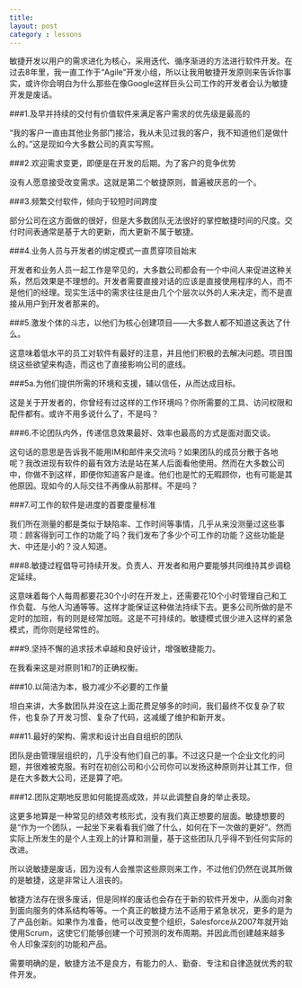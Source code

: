 ```yaml
---
title: 
layout: post
category : lessons
---
```


敏捷开发以用户的需求进化为核心，采用迭代、循序渐进的方法进行软件开发。在过去8年里，我一直工作于“Agile”开发小组，所以让我用敏捷开发原则来告诉你事实，或许你会明白为什么那些在像Google这样巨头公司工作的开发者会认为敏捷开发是废话。 

###1.及早并持续的交付有价值软件来满足客户需求的优先级是最高的 

“我的客户一直由其他业务部门接洽，我从未见过我的客户，我不知道他们是做什么的。”这是现如今大多数公司的真实写照。 

###2.欢迎需求变更，即便是在开发的后期。为了客户的竞争优势 

没有人愿意接受改变需求。这就是第二个敏捷原则，普遍被厌恶的一个。 

###3.频繁交付软件，倾向于较短时间跨度 

部分公司在这方面做的很好，但是大多数团队无法很好的掌控敏捷时间的尺度。交付时间表通常是基于大的更新，而大更新不属于敏捷。 

###4.业务人员与开发者的绑定模式一直贯穿项目始末 

开发者和业务人员一起工作是罕见的，大多数公司都会有一个中间人来促进这种关系，然后效果是不理想的。开发者需要直接对话的应该是直接使用程序的人，而不是他们的经理。现实生活中的需求往往是由几个个层次以外的人来决定，而不是直接从用户到开发者那来的。 

###5.激发个体的斗志，以他们为核心创建项目——大多数人都不知道这表达了什么。 

这意味着低水平的员工对软件有最好的注意，并且他们积极的去解决问题。项目围绕这些欲望来构造，而这也了直接影响公司的底线。 

###5a.为他们提供所需的环境和支援，辅以信任，从而达成目标。 

这是关于开发者的，你曾经有过这样的工作环境吗？你所需要的工具、访问权限和配件都有。或许不用多说什么了，不是吗？ 

###6.不论团队内外，传递信息效果最好、效率也最高的方式是面对面交谈。 

这句话的意思是告诉我不能用IM和邮件来交流吗？如果团队的成员分散于各地呢？我改进现有软件的最有效方法是站在某人后面看他使用。然而在大多数公司中，你做不到这样，即便你知道客户是谁。他们也是忙的无暇顾你，也有可能是其他原因。现如今的人际交往不再像从前那样。不是吗？ 

###7.可工作的软件是进度的首要度量标准 

我们所在测量的都是类似于缺陷率、工作时间等事情，几乎从来没测量过这些事项：顾客得到可工作的功能了吗？我们发布了多少个可工作的功能？这些功能是大、中还是小的？没人知道。 

###8.敏捷过程倡导可持续开发。负责人、开发者和用户要能够共同维持其步调稳定延续。 

这意味着每个人每周都要花30个小时在开发上，还需要花10个小时管理自己和工作负载、与他人沟通等等。这样才能保证这种做法持续下去。更多公司所做的是不定时的加班，有的则是经常加班。这是不可持续的。敏捷模式很少进入这样的紧急模式，而你则是经常性的。 

###9.坚持不懈的追求技术卓越和良好设计，增强敏捷能力。 

在我看来这是对原则1和7的正确权衡。 

###10.以简洁为本，极力减少不必要的工作量 

坦白来讲，大多数团队并没在这上面花费足够多的时间，我们最终不仅复杂了软件，也复杂了开发习惯、复杂了代码，这减缓了维护和新开发。 

###11.最好的架构、需求和设计出自自组织的团队 

团队是由管理层组织的，几乎没有他们自己的事。不过这只是一个企业文化的问题，并很难被克服。有时在初创公司和小公司你可以发扬这种原则并让其工作，但是在大多数大公司，还是算了吧。 

###12.团队定期地反思如何能提高成效，并以此调整自身的举止表现。 

这更多地算是一种常见的绩效考核形式，没有我们真正想要的层面。敏捷想要的是“作为一个团队，一起坐下来看看我们做了什么，如何在下一次做的更好”。然而实际上所发生的是个人主观上的计算和测量，基于这些团队几乎得不到任何实际的改进。 

所以说敏捷是废话，因为没有人会推崇这些原则来工作，不过他们仍然在说其所做的是敏捷，这是非常让人沮丧的。 

敏捷方法存在很多废话，但是同样的废话也会存在于新的软件开发中，从面向对象到面向服务的体系结构等等。一个真正的敏捷方法不适用于紧急状况，更多的是为了产品创新。如果作为准备，他可以改变整个组织，Salesforce从2007年就开始使用Scrum，这使它们能够创建一个可预测的发布周期。并因此而创建越来越多令人印象深刻的功能和产品。 

需要明确的是，敏捷方法不是良方，有能力的人、勤奋、专注和自律造就优秀的软件开发。
